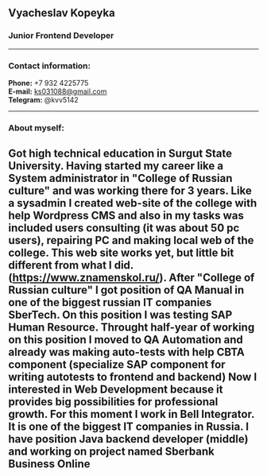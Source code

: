 ## Vyacheslav Kopeyka
### Junior Frontend Developer
---
### Contact information:
**Phone:** +7 932 4225775<br>
**E-mail:** ks031088@gmail.com<br>
**Telegram:** @kvv5142<br>

---
### About myself: 
Got high technical education in Surgut State University. Having started my career like a System administrator in "College of Russian culture" and was working there for 3 years.  Like a sysadmin I created web-site of the college with help Wordpress CMS and also in my tasks was included users consulting (it was about 50 pc users), repairing PC and making local web of the college. This web site works yet, but little bit different from what I did.(https://www.znamenskol.ru/).
After "College of Russian culture" I got position of QA Manual in one of the biggest russian IT companies SberTech. On this position I was testing SAP Human Resource. Throught half-year of working on this position I moved to QA Automation and already was making auto-tests with help CBTA component (specialize SAP component for writing autotests to frontend and backend)
Now I interested in Web Development because it provides big possibilities for professional growth.
For this moment I work in Bell Integrator. It is one of the biggest IT companies in Russia. I have position Java backend developer (middle) and working on project named Sberbank Business Online
---
